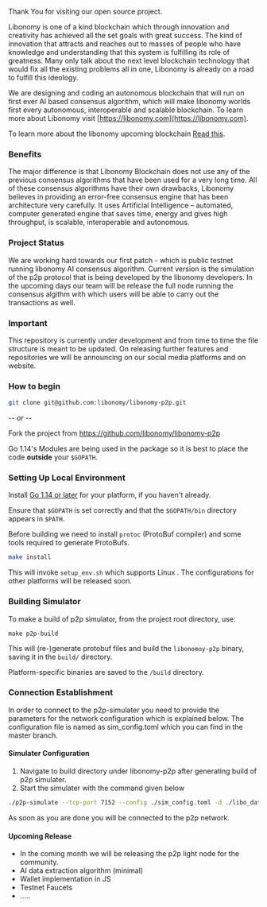 
Thank You for visiting our open source project.

Libonomy is one of a kind blockchain which through innovation and creativity has achieved
all the set goals with great success. The kind of innovation that attracts and reaches out to
masses of people who have knowledge and understanding that this system is fulfilling its role
of greatness.
Many only talk about the next level blockchain technology that would fix all the existing
problems all in one, Libonomy is already on a road to fulfill this ideology.

We are designing and coding an autonomous blockchain that will run on first ever AI based consensus algorithm, which will make
libonomy worlds first every autonomous, interoperable and scalable blockchain.
To learn more about Libonomy visit [https://libonomy.com](https://libonomy.com).

To learn more about the libonomy upcoming blockchain [Read this](https://libonomy.com/assets/pdf/yellow-paper.pdf).

### Benefits
The major difference is that Libonomy Blockchain does not use any of the previous consensus
algorithms that have been used for a very long time. All of these consensus algorithms have
their own drawbacks, Libonomy believes in providing an error-free consensus engine that has
been architecture very carefully. It uses Artificial Intelligence – automated, computer
generated engine that saves time, energy and gives high throughput, is scalable, interoperable and autonomous.

### Project Status
We are working hard towards our first patch - which is public testnet running libonomy AI consensus algorithm.
Current version is the simulation of the p2p protocol that is being developed  by the libonomy developers. In the upcoming
days our team will be release the full node running the consensus algithm with which users will be able to carry out the transactions as well.

### Important
This repository is currently under development and from time to time the file structure is meant to be updated. On releasing
further features and repositories we will be announcing on our social media platforms and on website. 

### How to begin

```bash
git clone git@github.com:libonomy/libonomy-p2p.git
```
_-- or --_

Fork the project from https://github.com/libonomy/libonomy-p2p

Go 1.14's Modules are being used in the package so  it is best to place the code **outside** your `$GOPATH`. 

### Setting Up Local Environment

Install [Go 1.14 or later](https://golang.org/dl/) for your platform, if you haven't already.

Ensure that `$GOPATH` is set correctly and that the `$GOPATH/bin` directory appears in `$PATH`.

Before building we need to install `protoc` (ProtoBuf compiler) and some tools required to generate ProtoBufs. 
```bash
make install
```
This will invoke `setup_env.sh` which supports Linux . 
The configurations for other platforms will be released soon.



### Building Simulator
To make a build of p2p simulator, from the project root directory, use:
```
make p2p-build
```

This will (re-)generate protobuf files and build the `libonomoy-p2p` binary, saving it in the `build/` directory.


Platform-specific binaries are saved to the `/build` directory.

### Connection Establishment
In order to connect to the p2p-simulater you need to provide the parameters for the network configuration which is explained below.
The configuration file is named as sim_config.toml which you can find in the master branch.

#### Simulater Configuration

1. Navigate to build directory under libonomy-p2p after generating build of p2p simulater.
2. Start the simulater with the command given below

```bash
./p2p-simulate --tcp-port 7152 --config ./sim_config.toml -d ./libo_data
```
As soon as you are done you will be connected to the p2p network.

#### Upcoming Release
- In the coming month we will be releasing the p2p light node for the community.
- AI data extraction algorithm (minimal)
- Wallet implementation in JS
- Testnet Faucets
- .....
